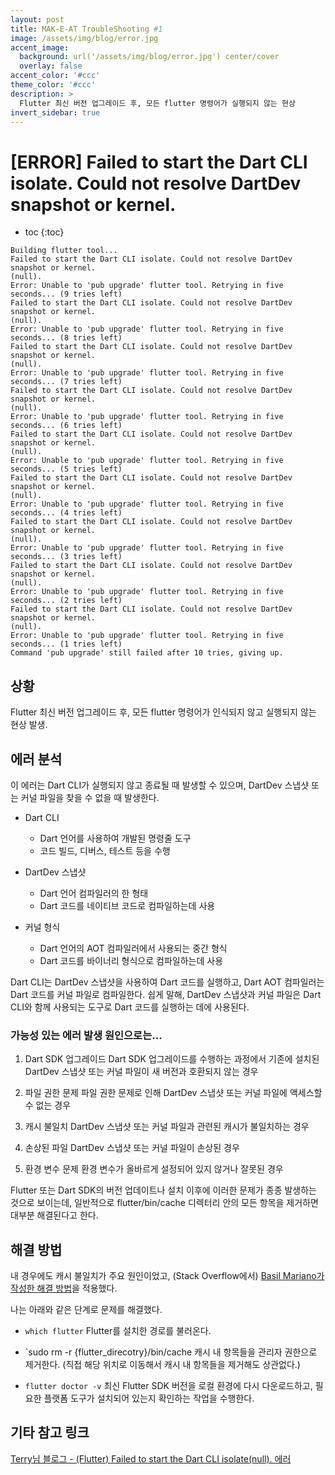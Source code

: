 ```yaml
---
layout: post
title: MAK-E-AT TroubleShooting #1
image: /assets/img/blog/error.jpg
accent_image: 
  background: url('/assets/img/blog/error.jpg') center/cover
  overlay: false
accent_color: '#ccc'
theme_color: '#ccc'
description: >
  Flutter 최신 버전 업그레이드 후, 모든 flutter 명령어가 실행되지 않는 현상 
invert_sidebar: true
---
```


# [ERROR] Failed to start the Dart CLI isolate. Could not resolve DartDev snapshot or kernel.

* toc
{:toc}


```
Building flutter tool...
Failed to start the Dart CLI isolate. Could not resolve DartDev snapshot or kernel.
(null).
Error: Unable to 'pub upgrade' flutter tool. Retrying in five seconds... (9 tries left)
Failed to start the Dart CLI isolate. Could not resolve DartDev snapshot or kernel.
(null).
Error: Unable to 'pub upgrade' flutter tool. Retrying in five seconds... (8 tries left)
Failed to start the Dart CLI isolate. Could not resolve DartDev snapshot or kernel.
(null).
Error: Unable to 'pub upgrade' flutter tool. Retrying in five seconds... (7 tries left)
Failed to start the Dart CLI isolate. Could not resolve DartDev snapshot or kernel.
(null).
Error: Unable to 'pub upgrade' flutter tool. Retrying in five seconds... (6 tries left)
Failed to start the Dart CLI isolate. Could not resolve DartDev snapshot or kernel.
(null).
Error: Unable to 'pub upgrade' flutter tool. Retrying in five seconds... (5 tries left)
Failed to start the Dart CLI isolate. Could not resolve DartDev snapshot or kernel.
(null).
Error: Unable to 'pub upgrade' flutter tool. Retrying in five seconds... (4 tries left)
Failed to start the Dart CLI isolate. Could not resolve DartDev snapshot or kernel.
(null).
Error: Unable to 'pub upgrade' flutter tool. Retrying in five seconds... (3 tries left)
Failed to start the Dart CLI isolate. Could not resolve DartDev snapshot or kernel.
(null).
Error: Unable to 'pub upgrade' flutter tool. Retrying in five seconds... (2 tries left)
Failed to start the Dart CLI isolate. Could not resolve DartDev snapshot or kernel.
(null).
Error: Unable to 'pub upgrade' flutter tool. Retrying in five seconds... (1 tries left)
Command 'pub upgrade' still failed after 10 tries, giving up.
```

## 상황

Flutter 최신 버전 업그레이드 후, 모든 flutter 명령어가 인식되지 않고 실행되지 않는 현상 발생.


## 에러 분석

이 에러는 Dart CLI가 실행되지 않고 종료될 때 발생할 수 있으며, DartDev 스냅샷 또는 커널 파일을 찾을 수 없을 때 발생한다.

- Dart CLI
    - Dart 언어를 사용하여 개발된 명령줄 도구
    - 코드 빌드, 디버스, 테스트 등을 수행

- DartDev 스냅샷
    - Dart 언어 컴파일러의 한 형태
    - Dart 코드를 네이티브 코드로 컴파일하는데 사용
    
- 커널 형식
    - Dart 언어의 AOT 컴파일러에서 사용되는 중간 형식
    - Dart 코드를 바이너리 형식으로 컴파일하는데 사용

Dart CLI는 DartDev 스냅샷을 사용하여 Dart 코드를 실행하고, Dart AOT 컴파일러는 Dart 코드를 커널 파일로 컴파일한다. 쉽게 말해, DartDev 스냅샷과 커널 파일은 Dart CLI와 함께 사용되는 도구로 Dart 코드를 실행하는 데에 사용된다.


### 가능성 있는 에러 발생 원인으로는...

1. Dart SDK 업그레이드
    Dart SDK 업그레이드를 수행하는 과정에서 기존에 설치된 DartDev 스냅샷 또는 커널 파일이 새 버전과 호환되지 않는 경우

2. 파일 권한 문제
    파일 권한 문제로 인해 DartDev 스냅샷 또는 커널 파일에 액세스할 수 없는 경우

3. 캐시 불일치
    DartDev 스냅샷 또는 커널 파일과 관련된 캐시가 불일치하는 경우

4. 손상된 파일
    DartDev 스냅샷 또는 커널 파일이 손상된 경우
    
5. 환경 변수 문제
    환경 변수가 올바르게 설정되어 있지 않거나 잘못된 경우


Flutter 또는 Dart SDK의 버전 업데이트나 설치 이후에 이러한 문제가 종종 발생하는 것으로 보이는데, 일반적으로 flutter/bin/cache 디렉터리 안의 모든 항목을 제거하면 대부분 해결된다고 한다.


## 해결 방법

내 경우에도 캐시 불일치가 주요 원인이었고, (Stack Overflow에서) [Basil Mariano가 작성한 해결 방법](https://stackoverflow.com/questions/69193256/failed-to-start-the-dart-cli-isolate-null-in-mac)을 적용했다.


나는 아래와 같은 단계로 문제를 해결했다.

- `which flutter`
    Flutter를 설치한 경로를 불러온다.
    
- `sudo rm -r {flutter_direcotry}/bin/cache
    캐시 내 항목들을 관리자 권한으로 제거한다.
    (직접 해당 위치로 이동해서 캐시 내 항목들을 제거해도 상관없다.)

- `flutter doctor -v`
    최신 Flutter SDK 버전을 로컬 환경에 다시 다운로드하고, 필요한 플랫폼 도구가 설치되어 있는지 확인하는 작업을 수행한다.


## 기타 참고 링크
[Terry님 블로그 - (Flutter) Failed to start the Dart CLI isolate(null). 에러](https://terry1213.github.io/flutter/flutter-failed-to-start-the-dart-cli-isolate-null/)
